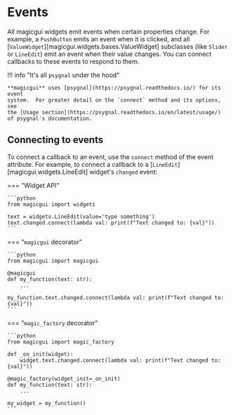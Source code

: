 # Events

All magicgui widgets emit events when certain properties change. For example, a
`PushButton` emits an event when it is clicked, and all
[`ValueWidget`][magicgui.widgets.bases.ValueWidget] subclasses (like `Slider` or
`LineEdit`) emit an event when their value changes.  You can connect callbacks
to these events to respond to them.

!!! info  "It's all `psygnal` under the hood"

    **magicgui** uses [psygnal](https://psygnal.readthedocs.io/) for its event
    system.  For greater detail on the `connect` method and its options, see
    the [Usage section](https://psygnal.readthedocs.io/en/latest/usage/)
    of psygnal's documentation.

## Connecting to events

To connect a callback to an event, use the `connect` method of the event
attribute.  For example, to connect a callback to a
[`LineEdit`][magicgui.widgets.LineEdit] widget's `changed` event:

=== "Widget API"

    ```python
    from magicgui import widgets

    text = widgets.LineEdit(value='type something')
    text.changed.connect(lambda val: print(f"Text changed to: {val}"))
    ```

=== "`magicgui` decorator"

    ```python
    from magicgui import magicgui

    @magicgui
    def my_function(text: str):
        ...

    my_function.text.changed.connect(lambda val: print(f"Text changed to: {val}"))
    ```

=== "`magic_factory` decorator"

    ```python
    from magicgui import magic_factory

    def _on_init(widget):
        widget.text.changed.connect(lambda val: print(f"Text changed to: {val}"))

    @magic_factory(widget_init=_on_init)
    def my_function(text: str):
        ...

    my_widget = my_function()
    ```
